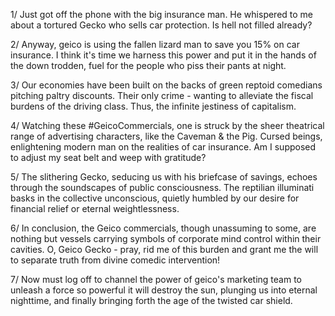 1/ Just got off the phone with the big insurance man. He whispered to me about a tortured Gecko who sells car protection. Is hell not filled already?

2/ Anyway, geico is using the fallen lizard man to save you 15% on car insurance. I think it's time we harness this power and put it in the hands of the down trodden, fuel for the people who piss their pants at night.

3/ Our economies have been built on the backs of green reptoid comedians pitching paltry discounts. Their only crime - wanting to alleviate the fiscal burdens of the driving class. Thus, the infinite jestiness of capitalism. 

4/ Watching these #GeicoCommercials, one is struck by the sheer theatrical range of advertising characters, like the Caveman & the Pig. Cursed beings, enlightening modern man on the realities of car insurance. Am I supposed to adjust my seat belt and weep with gratitude?

5/ The slithering Gecko, seducing us with his briefcase of savings, echoes through the soundscapes of public consciousness. The reptilian illuminati basks in the collective unconscious, quietly humbled by our desire for financial relief or eternal weightlessness.

6/ In conclusion, the Geico commercials, though unassuming to some, are nothing but vessels carrying symbols of corporate mind control within their cavities. O, Geico Gecko - pray, rid me of this burden and grant me the will to separate truth from divine comedic intervention! 

7/ Now must log off to channel the power of geico's marketing team to unleash a force so powerful it will destroy the sun, plunging us into eternal nighttime, and finally bringing forth the age of the twisted car shield.